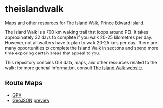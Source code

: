 # theislandwalk

Maps and other resources for The Island Walk, Prince Edward Island.

The Island Walk is a 700 km walking trail that loops around PEI. It takes approximately 32 days to complete if you walk 20-25 kilometres per day. However, not all walkers have to plan to walk 20-25 kms per day. There are many opportunities to complete the Island Walk in sections and spend more time exploring certain areas that appeal to you.

This repository contains GIS data, maps, and other resources related to the walk; for more general information, consult [The Island Walk website](https://theislandwalk.ca).

## Route Maps

* [GPX](https://raw.githubusercontent.com/islandtrails/theislandwalk/main/routemap/gpx/theislandwalk.gpx)
* [GeoJSON](https://raw.githubusercontent.com/islandtrails/theislandwalk/main/routemap/geojson/theislandwalk.geojson) [preview](https://github.com/islandtrails/theislandwalk/blob/main/routemap/geojson/theislandwalk.geojson)
